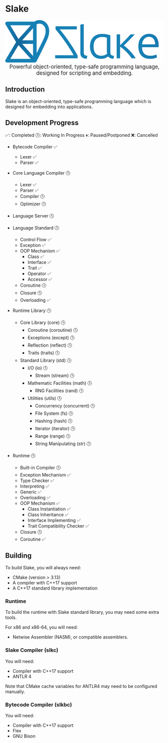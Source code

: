 # Slake

<div align="center">
    <img src="./common/logo2.svg" alt="Slake logo"><br/>
    <big>Powerful object-oriented, type-safe programming language,</big>
    <big>designed for scripting and embedding.</big>
</div>

## Introduction

Slake is an object-oriented, type-safe programming language which is designed
for embedding into applications.

## Development Progress

✅: Completed
🕓: Working In Progress
⏸: Paused/Postponed
❌: Cancelled

* Bytecode Compiler ✅
  * Lexer ✅
  * Parser ✅

* Core Language Compiler 🕓
  * Lexer ✅
  * Parser ✅
  * Compiler 🕓
  * Optimizer 🕓

* Language Server 🕓

* Language Standard 🕓
  * Control Flow ✅
  * Exception ✅
  * OOP Mechanism ✅
    * Class ✅
    * Interface ✅
    * Trait ✅
    * Operator ✅
    * Accessor ✅
  * Coroutine 🕓
  * Closure 🕓
  * Overloading ✅

* Runtime Library 🕓
  * Core Library (core) 🕓
    * Coroutine (coroutine) 🕓
    * Exceptions (except) 🕓
    * Reflection (reflect) 🕓
    * Traits (traits) 🕓
  * Standard Library (std) 🕓
    * I/O (io) 🕓
      * Stream (stream) 🕓
    * Mathematic Facilities (math) 🕓
      * RNG Facilities (rand) 🕓
    * Utilities (utils) 🕓
      * Concurrency (concurrent) 🕓
      * File System (fs) 🕓
      * Hashing (hash) 🕓
      * Iterator (iterator) 🕓
      * Range (range) 🕓
      * String Manipulating (str) 🕓

* Runtime 🕓
  * Built-in Compiler 🕓
  * Exception Mechanism ✅
  * Type Checker ✅
  * Interpreting ✅
  * Generic ✅
  * Overloading ✅
  * OOP Mechanism ✅
    * Class Instantiation ✅
    * Class Inheritance ✅
    * Interface Implementing ✅
    * Trait Compatibility Checker ✅
  * Closure 🕓
  * Coroutine ✅

## Building

To build Slake, you will always need:

* CMake (version > 3.13)
* A compiler with C++17 support
* A C++17 standard library implementation

### Runtime

To build the runtime with Slake standard library, you may need some extra tools.

For x86 and x86-64, you will need:

* Netwise Assembler (NASM), or compatible assemblers.

### Slake Compiler (slkc)

You will need:

* Compiler with C++17 support
* ANTLR 4

Note that CMake cache variables for ANTLR4 may need to be configured manually.

### Bytecode Compiler (slkbc)

You will need:

* Compiler with C++17 support
* Flex
* GNU Bison
